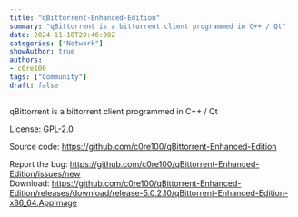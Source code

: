```yaml
---
title: "qBittorrent-Enhanced-Edition"
summary: "qBittorrent is a bittorrent client programmed in C++ / Qt"
date: 2024-11-18T20:46:00Z
categories: ["Network"]
showAuthor: true
authors: 
- c0re100
tags: ["Community"]
draft: false
---
```


qBittorrent is a bittorrent client programmed in C++ / Qt

License: GPL-2.0

Source code: <https://github.com/c0re100/qBittorrent-Enhanced-Edition>

Report the bug: <https://github.com/c0re100/qBittorrent-Enhanced-Edition/issues/new>  
Download: <https://github.com/c0re100/qBittorrent-Enhanced-Edition/releases/download/release-5.0.2.10/qBittorrent-Enhanced-Edition-x86_64.AppImage>
